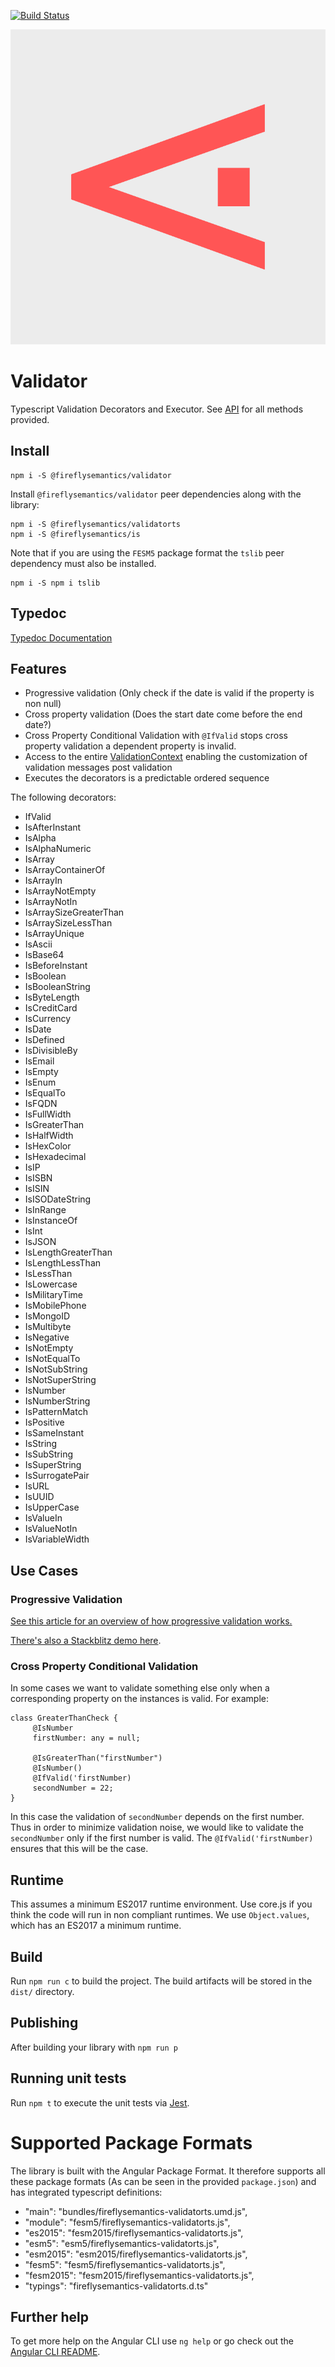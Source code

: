 [![Build Status](https://travis-ci.org/fireflysemantics/validator.svg?branch=master)](https://travis-ci.org/fireflysemantics/validator)

![Validator](logo/pnglogo.png)

# Validator

Typescript Validation Decorators and Executor.  See [API](https://fireflysemantics.github.io/validator/doc/modules/_validator_.html) for all methods provided.

## Install

```
npm i -S @fireflysemantics/validator
```

Install `@fireflysemantics/validator` peer dependencies along with the library:

```
npm i -S @fireflysemantics/validatorts
npm i -S @fireflysemantics/is
```


Note that if you are using the `FESM5` package format the `tslib` peer dependency must also be installed.

```
npm i -S npm i tslib
```
## Typedoc

[Typedoc Documentation](https://fireflysemantics.github.io/validator/doc/)

## Features

- Progressive validation (Only check if the date is valid if the property is non null)
- Cross property validation (Does the start date come before the end date?)
- Cross Property Conditional Validation with `@IfValid` stops cross property validation a dependent property is invalid.
- Access to the entire [ValidationContext](https://github.com/fireflysemantics/validator/blob/master/src/ValidationContext.ts) enabling the customization of validation messages post validation
- Executes the decorators is a predictable ordered sequence

The following decorators:

- IfValid
- IsAfterInstant
- IsAlpha
- IsAlphaNumeric
- IsArray
- IsArrayContainerOf
- IsArrayIn
- IsArrayNotEmpty
- IsArrayNotIn
- IsArraySizeGreaterThan
- IsArraySizeLessThan
- IsArrayUnique
- IsAscii
- IsBase64
- IsBeforeInstant
- IsBoolean
- IsBooleanString
- IsByteLength
- IsCreditCard
- IsCurrency
- IsDate
- IsDefined
- IsDivisibleBy
- IsEmail
- IsEmpty
- IsEnum
- IsEqualTo
- IsFQDN
- IsFullWidth
- IsGreaterThan
- IsHalfWidth
- IsHexColor
- IsHexadecimal
- IsIP
- IsISBN
- IsISIN
- IsISODateString
- IsInRange
- IsInstanceOf
- IsInt
- IsJSON
- IsLengthGreaterThan
- IsLengthLessThan
- IsLessThan
- IsLowercase
- IsMilitaryTime
- IsMobilePhone
- IsMongoID
- IsMultibyte
- IsNegative
- IsNotEmpty
- IsNotEqualTo
- IsNotSubString
- IsNotSuperString
- IsNumber
- IsNumberString
- IsPatternMatch
- IsPositive
- IsSameInstant
- IsString
- IsSubString
- IsSuperString
- IsSurrogatePair
- IsURL
- IsUUID
- IsUpperCase
- IsValueIn
- IsValueNotIn
- IsVariableWidth

## Use Cases

### Progressive Validation

[See this article for an overview of how progressive validation works.](https://medium.com/@ole.ersoy/minimizing-validation-noise-with-fireflysemantics-validator-efef4c95efd4)

[There's also a Stackblitz demo here](https://stackblitz.com/edit/validator-progressive-validation).


### Cross Property Conditional Validation

In some cases we want to validate something else only when a corresponding property
on the instances is valid.  For example:

```
class GreaterThanCheck { 
     @IsNumber
     firstNumber: any = null;

     @IsGreaterThan("firstNumber")
     @IsNumber()
     @IfValid('firstNumber)
     secondNumber = 22; 
}
```

In this case the validation of `secondNumber` depends on the first number.  Thus in order to minimize validation noise, we would like to validate the `secondNumber` only if the first number is valid.  The `@IfValid('firstNumber)` ensures that this will be the case.

## Runtime

This assumes a minimum ES2017 runtime environment.  Use core.js if you think the code will run in non compliant runtimes.  We use `Object.values`, which has an ES2017 a minimum runtime.

## Build

Run `npm run c` to build the project. The build artifacts will be stored in the `dist/` directory.

## Publishing

After building your library with `npm run p`

## Running unit tests

Run `npm t` to execute the unit tests via [Jest](https://jestjs.io/).


# Supported Package Formats

The library is built with the Angular Package Format.  It therefore supports all these package formats (As can be seen in the provided `package.json`) and has integrated typescript definitions:

- "main": "bundles/fireflysemantics-validatorts.umd.js",
-  "module": "fesm5/fireflysemantics-validatorts.js",
-  "es2015": "fesm2015/fireflysemantics-validatorts.js",
-  "esm5": "esm5/fireflysemantics-validatorts.js",
-  "esm2015": "esm2015/fireflysemantics-validatorts.js",
-  "fesm5": "fesm5/fireflysemantics-validatorts.js",
-  "fesm2015": "fesm2015/fireflysemantics-validatorts.js",
-  "typings": "fireflysemantics-validatorts.d.ts"


## Further help

To get more help on the Angular CLI use `ng help` or go check out the [Angular CLI README](https://github.com/angular/angular-cli/blob/master/README.md).
